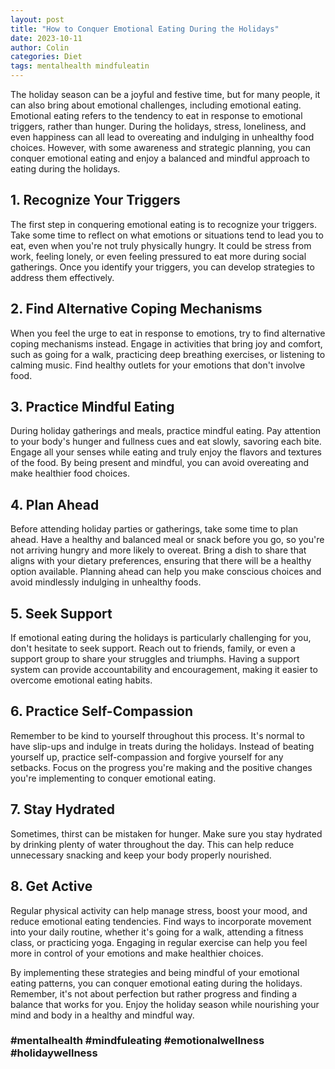```yaml
---
layout: post
title: "How to Conquer Emotional Eating During the Holidays"
date: 2023-10-11
author: Colin
categories: Diet
tags: mentalhealth mindfuleatin
---
```


The holiday season can be a joyful and festive time, but for many people, it can also bring about emotional challenges, including emotional eating. Emotional eating refers to the tendency to eat in response to emotional triggers, rather than hunger. During the holidays, stress, loneliness, and even happiness can all lead to overeating and indulging in unhealthy food choices. However, with some awareness and strategic planning, you can conquer emotional eating and enjoy a balanced and mindful approach to eating during the holidays.

## 1. Recognize Your Triggers

The first step in conquering emotional eating is to recognize your triggers. Take some time to reflect on what emotions or situations tend to lead you to eat, even when you're not truly physically hungry. It could be stress from work, feeling lonely, or even feeling pressured to eat more during social gatherings. Once you identify your triggers, you can develop strategies to address them effectively.

## 2. Find Alternative Coping Mechanisms

When you feel the urge to eat in response to emotions, try to find alternative coping mechanisms instead. Engage in activities that bring joy and comfort, such as going for a walk, practicing deep breathing exercises, or listening to calming music. Find healthy outlets for your emotions that don't involve food.

## 3. Practice Mindful Eating

During holiday gatherings and meals, practice mindful eating. Pay attention to your body's hunger and fullness cues and eat slowly, savoring each bite. Engage all your senses while eating and truly enjoy the flavors and textures of the food. By being present and mindful, you can avoid overeating and make healthier food choices.

## 4. Plan Ahead

Before attending holiday parties or gatherings, take some time to plan ahead. Have a healthy and balanced meal or snack before you go, so you're not arriving hungry and more likely to overeat. Bring a dish to share that aligns with your dietary preferences, ensuring that there will be a healthy option available. Planning ahead can help you make conscious choices and avoid mindlessly indulging in unhealthy foods.

## 5. Seek Support

If emotional eating during the holidays is particularly challenging for you, don't hesitate to seek support. Reach out to friends, family, or even a support group to share your struggles and triumphs. Having a support system can provide accountability and encouragement, making it easier to overcome emotional eating habits.

## 6. Practice Self-Compassion

Remember to be kind to yourself throughout this process. It's normal to have slip-ups and indulge in treats during the holidays. Instead of beating yourself up, practice self-compassion and forgive yourself for any setbacks. Focus on the progress you're making and the positive changes you're implementing to conquer emotional eating.

## 7. Stay Hydrated

Sometimes, thirst can be mistaken for hunger. Make sure you stay hydrated by drinking plenty of water throughout the day. This can help reduce unnecessary snacking and keep your body properly nourished.

## 8. Get Active

Regular physical activity can help manage stress, boost your mood, and reduce emotional eating tendencies. Find ways to incorporate movement into your daily routine, whether it's going for a walk, attending a fitness class, or practicing yoga. Engaging in regular exercise can help you feel more in control of your emotions and make healthier choices.

By implementing these strategies and being mindful of your emotional eating patterns, you can conquer emotional eating during the holidays. Remember, it's not about perfection but rather progress and finding a balance that works for you. Enjoy the holiday season while nourishing your mind and body in a healthy and mindful way.

### #mentalhealth #mindfuleating #emotionalwellness #holidaywellness